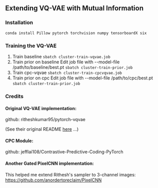 ## Extending VQ-VAE with Mutual Information




### Installation
``` 
conda install Pillow pytorch torchvision numpy tensorboardX six
```
### Training the VQ-VAE
1. Train baseline
`sbatch cluster-train-vqvae.job`
2. Train prior on baseline
Edit job file with --model-file /path/to/baseline/best.pt
`sbatch cluster-train-prior.job`
3. Train cpc-vqvae
`sbatch cluster-train-cpcvqvae.job`
4. Train prior on cpc
Edit job file with --model-file /path/to/cpc/best.pt
`sbatch cluster-train-prior.job`

### Credits

#### Original VQ-VAE implementation:
github: ritheshkumar95/pytorch-vqvae 

(See their original README [here]([README_OLD.md) ...)

#### CPC Module:
github: jefflai108/Contrastive-Predictive-Coding-PyTorch

#### Another Gated PixelCNN implementation:
This helped me extend Rithesh's sampler to 3-channel images:
https://github.com/anordertoreclaim/PixelCNN